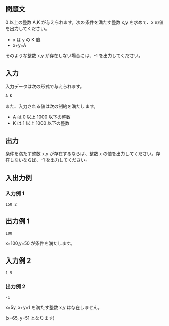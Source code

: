 ## 問題文

0 以上の整数 A,K が与えられます。次の条件を満たす整数 x,y を求めて、x の値を出力してください。

- x は y の K 倍
- x+y=A

そのような整数 x,y が存在しない場合には、-1 を出力してください。

## 入力

入力データは次の形式で与えられます。

```text
A K
```

また、入力される値は次の制約を満たします。

- A は 0 以上 1000 以下の整数
- K は 1 以上 1000 以下の整数

## 出力

条件を満たす整数 x,y が存在するならば、整数 x の値を出力してください。存在しないならば、-1 を出力してください。

## 入出力例

### 入力例 1

```text
150 2
```

## 出力例 1

```text
100
```

x=100,y=50 が条件を満たします。

## 入力例 2

```text
1 5
```

### 出力例 2

```text
-1
```

x=5y, x+y=1 を満たす整数 x,y は存在しません。

(x=65​, y=51​ となります)
